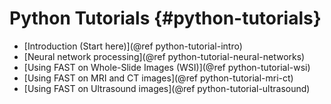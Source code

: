 Python Tutorials {#python-tutorials}
===================

* [Introduction (Start here)](@ref python-tutorial-intro)
* [Neural network processing](@ref python-tutorial-neural-networks)
* [Using FAST on Whole-Slide Images (WSI)](@ref python-tutorial-wsi)
* [Using FAST on MRI and CT images](@ref python-tutorial-mri-ct)
* [Using FAST on Ultrasound images](@ref python-tutorial-ultrasound)
